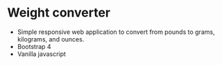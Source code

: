 # Weight converter

* Simple responsive web application to convert from pounds to grams, kilograms, and ounces.
* Bootstrap 4
* Vanilla javascript
